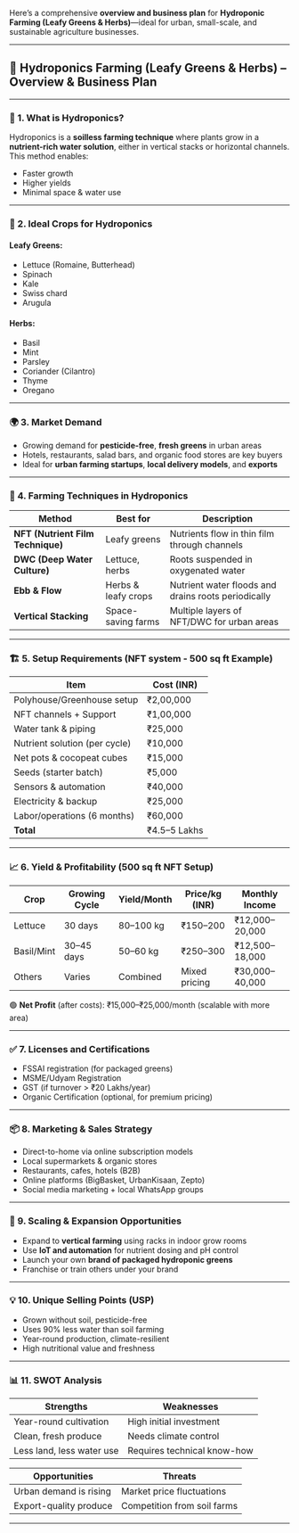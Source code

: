 Here’s a comprehensive **overview and business plan** for **Hydroponic Farming (Leafy Greens & Herbs)**—ideal for urban, small-scale, and sustainable agriculture businesses.

---

## 🌿 Hydroponics Farming (Leafy Greens & Herbs) – Overview & Business Plan

---

### 📌 1. What is Hydroponics?

Hydroponics is a **soilless farming technique** where plants grow in a **nutrient-rich water solution**, either in vertical stacks or horizontal channels. This method enables:

* Faster growth
* Higher yields
* Minimal space & water use

---

### 🥬 2. Ideal Crops for Hydroponics

#### **Leafy Greens:**

* Lettuce (Romaine, Butterhead)
* Spinach
* Kale
* Swiss chard
* Arugula

#### **Herbs:**

* Basil
* Mint
* Parsley
* Coriander (Cilantro)
* Thyme
* Oregano

---

### 🌍 3. Market Demand

* Growing demand for **pesticide-free**, **fresh greens** in urban areas
* Hotels, restaurants, salad bars, and organic food stores are key buyers
* Ideal for **urban farming startups**, **local delivery models**, and **exports**

---

### 🧪 4. Farming Techniques in Hydroponics

| Method                            | Best for            | Description                                         |
| --------------------------------- | ------------------- | --------------------------------------------------- |
| **NFT (Nutrient Film Technique)** | Leafy greens        | Nutrients flow in thin film through channels        |
| **DWC (Deep Water Culture)**      | Lettuce, herbs      | Roots suspended in oxygenated water                 |
| **Ebb & Flow**                    | Herbs & leafy crops | Nutrient water floods and drains roots periodically |
| **Vertical Stacking**             | Space-saving farms  | Multiple layers of NFT/DWC for urban areas          |

---

### 🏗️ 5. Setup Requirements (NFT system - 500 sq ft Example)

| Item                          | Cost (INR)   |
| ----------------------------- | ------------ |
| Polyhouse/Greenhouse setup    | ₹2,00,000    |
| NFT channels + Support        | ₹1,00,000    |
| Water tank & piping           | ₹25,000      |
| Nutrient solution (per cycle) | ₹10,000      |
| Net pots & cocopeat cubes     | ₹15,000      |
| Seeds (starter batch)         | ₹5,000       |
| Sensors & automation          | ₹40,000      |
| Electricity & backup          | ₹25,000      |
| Labor/operations (6 months)   | ₹60,000      |
| **Total**                     | ₹4.5–5 Lakhs |

---

### 📈 6. Yield & Profitability (500 sq ft NFT Setup)

| Crop       | Growing Cycle | Yield/Month | Price/kg (INR) | Monthly Income |
| ---------- | ------------- | ----------- | -------------- | -------------- |
| Lettuce    | 30 days       | 80–100 kg   | ₹150–200       | ₹12,000–20,000 |
| Basil/Mint | 30–45 days    | 50–60 kg    | ₹250–300       | ₹12,500–18,000 |
| Others     | Varies        | Combined    | Mixed pricing  | ₹30,000–40,000 |

🟢 **Net Profit** (after costs): ₹15,000–₹25,000/month (scalable with more area)

---

### ✅ 7. Licenses and Certifications

* FSSAI registration (for packaged greens)
* MSME/Udyam Registration
* GST (if turnover > ₹20 Lakhs/year)
* Organic Certification (optional, for premium pricing)

---

### 📦 8. Marketing & Sales Strategy

* Direct-to-home via online subscription models
* Local supermarkets & organic stores
* Restaurants, cafes, hotels (B2B)
* Online platforms (BigBasket, UrbanKisaan, Zepto)
* Social media marketing + local WhatsApp groups

---

### 🚀 9. Scaling & Expansion Opportunities

* Expand to **vertical farming** using racks in indoor grow rooms
* Use **IoT and automation** for nutrient dosing and pH control
* Launch your own **brand of packaged hydroponic greens**
* Franchise or train others under your brand

---

### 💡 10. Unique Selling Points (USP)

* Grown without soil, pesticide-free
* Uses 90% less water than soil farming
* Year-round production, climate-resilient
* High nutritional value and freshness

---

### 📊 11. SWOT Analysis

| Strengths                 | Weaknesses                  |
| ------------------------- | --------------------------- |
| Year-round cultivation    | High initial investment     |
| Clean, fresh produce      | Needs climate control       |
| Less land, less water use | Requires technical know-how |

| Opportunities          | Threats                     |
| ---------------------- | --------------------------- |
| Urban demand is rising | Market price fluctuations   |
| Export-quality produce | Competition from soil farms |

---




